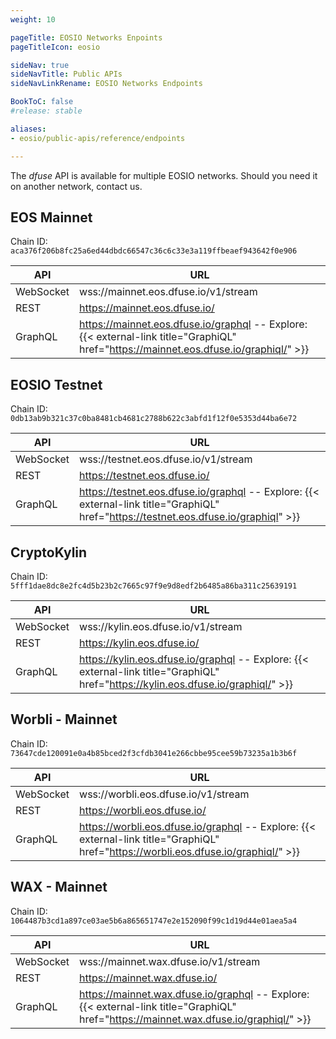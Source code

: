 ```yaml
---
weight: 10

pageTitle: EOSIO Networks Enpoints
pageTitleIcon: eosio

sideNav: true
sideNavTitle: Public APIs
sideNavLinkRename: EOSIO Networks Endpoints

BookToC: false
#release: stable

aliases:
- eosio/public-apis/reference/endpoints

---
```


The _dfuse_ API is available for multiple EOSIO networks. Should you need it on another network, contact us.

## EOS Mainnet

Chain ID: `aca376f206b8fc25a6ed44dbdc66547c36c6c33e3a119ffbeaef943642f0e906`

| API       | URL                                                                                                                                   |
| --------- | ------------------------------------------------------------------------------------------------------------------------------------- |
| WebSocket | wss://mainnet.eos.dfuse.io/v1/stream                                                                                                  |
| REST      | https://mainnet.eos.dfuse.io/                                                                                                         |
| GraphQL   | https://mainnet.eos.dfuse.io/graphql -- Explore: {{< external-link title="GraphiQL" href="https://mainnet.eos.dfuse.io/graphiql/" >}} |

## EOSIO Testnet

Chain ID: `0db13ab9b321c37c0ba8481cb4681c2788b622c3abfd1f12f0e5353d44ba6e72`

| API       | URL                                                                                                                                  |
| --------- | ------------------------------------------------------------------------------------------------------------------------------------ |
| WebSocket | wss://testnet.eos.dfuse.io/v1/stream                                                                                                 |
| REST      | https://testnet.eos.dfuse.io/                                                                                                        |
| GraphQL   | https://testnet.eos.dfuse.io/graphql -- Explore: {{< external-link title="GraphiQL" href="https://testnet.eos.dfuse.io/graphiql" >}} |

## CryptoKylin

Chain ID: `5fff1dae8dc8e2fc4d5b23b2c7665c97f9e9d8edf2b6485a86ba311c25639191`

| API       | URL                                                                                                                               |
| --------- | --------------------------------------------------------------------------------------------------------------------------------- |
| WebSocket | wss://kylin.eos.dfuse.io/v1/stream                                                                                                |
| REST      | https://kylin.eos.dfuse.io/                                                                                                       |
| GraphQL   | https://kylin.eos.dfuse.io/graphql -- Explore: {{< external-link title="GraphiQL" href="https://kylin.eos.dfuse.io/graphiql/" >}} |

## Worbli - Mainnet

Chain ID: `73647cde120091e0a4b85bced2f3cfdb3041e266cbbe95cee59b73235a1b3b6f`

| API       | URL                                                                                                                                 |
| --------- | ----------------------------------------------------------------------------------------------------------------------------------- |
| WebSocket | wss://worbli.eos.dfuse.io/v1/stream                                                                                                 |
| REST      | https://worbli.eos.dfuse.io/                                                                                                        |
| GraphQL   | https://worbli.eos.dfuse.io/graphql -- Explore: {{< external-link title="GraphiQL" href="https://worbli.eos.dfuse.io/graphiql/" >}} |

## WAX - Mainnet

Chain ID: `1064487b3cd1a897ce03ae5b6a865651747e2e152090f99c1d19d44e01aea5a4`

| API       | URL                                                                                                                                   |
| --------- | ------------------------------------------------------------------------------------------------------------------------------------- |
| WebSocket | wss://mainnet.wax.dfuse.io/v1/stream                                                                                                  |
| REST      | https://mainnet.wax.dfuse.io/                                                                                                         |
| GraphQL   | https://mainnet.wax.dfuse.io/graphql -- Explore: {{< external-link title="GraphiQL" href="https://mainnet.wax.dfuse.io/graphiql/" >}} |
